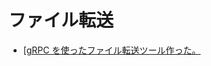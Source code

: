 
# ファイル転送

- [[gRPC を使ったファイル転送ツール作った。](https://mattn.kaoriya.net/software/lang/go/20180109102514.htm)


